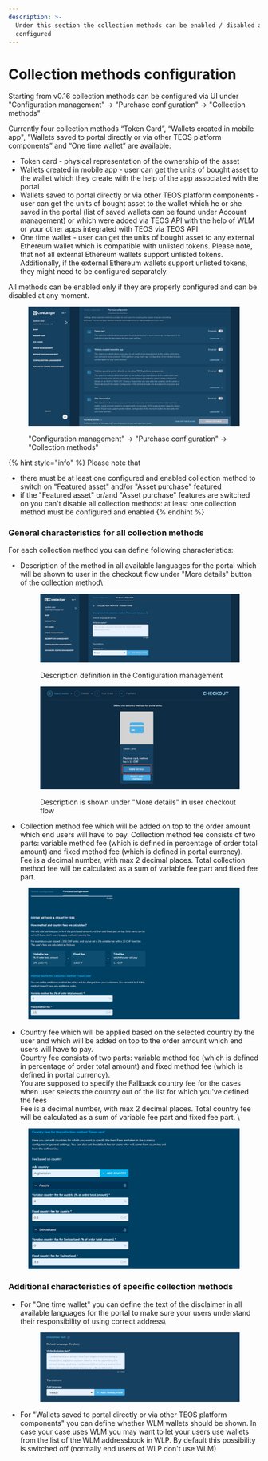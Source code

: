 ```yaml
---
description: >-
  Under this section the collection methods can be enabled / disabled and
  configured
---
```


# Collection methods configuration

Starting from v0.16 collection methods can be configured via UI under "Configuration management" -> "Purchase configuration" -> "Collection methods"

Currently four collection methods “Token Card”, “Wallets created in mobile app", "Wallets saved to portal directly or via other TEOS platform components” and “One time wallet” are available:

* Token card - physical representation of the ownership of the asset
* Wallets created in mobile app - user can get the units of bought asset to the wallet which they create with the help of the app associated with the portal
* Wallets saved to portal directly or via other TEOS platform components - user can get the units of bought asset to the wallet which he or she saved in the portal (list of saved wallets can be found under Account management) or which were added via TEOS API with the help of WLM or your other apps integrated with TEOS via TEOS API
* One time wallet - user can get the units of bought asset to any external Ethereum wallet which is compatible with unlisted tokens. Please note, that not all external Ethereum wallets support unlisted tokens. Additionally, if the external Ethereum wallets support unlisted tokens, they might need to be configured separately.&#x20;

All methods can be enabled only if they are properly configured and can be disabled at any moment.

<figure><img src="../../../../.gitbook/assets/image (22).png" alt=""><figcaption><p> "Configuration management" -> "Purchase configuration" -> "Collection methods"</p></figcaption></figure>

{% hint style="info" %}
Please note that

* there must be at least one configured and enabled collection method to switch on  "Featured asset" and/or "Asset purchase" featured
* if the "Featured asset" or/and "Asset purchase" features are switched on you can't disable all collection methods: at least one collection method must be configured and enabled
{% endhint %}

### General characteristics for all collection methods

For each collection method you can define following characteristics:

*   Description of the method in all available languages for the portal which will be shown to user in the checkout flow under "More details" button of the collection method\


    <div>

    <figure><img src="../../../../.gitbook/assets/image (23).png" alt=""><figcaption><p>Description definition in the Configuration management</p></figcaption></figure>

     

    <figure><img src="../../../../.gitbook/assets/image (29).png" alt=""><figcaption><p>Description is shown under "More details" in user checkout flow</p></figcaption></figure>

    </div>
* Collection method fee which will be added on top to the order amount which end users will have to pay. Collection method fee consists of two parts: variable method fee (which is defined in percentage of order total amount) and fixed method fee (which is defined in portal currency). \
  Fee is a decimal number, with max 2 decimal places. Total collection method fee will be calculated as a sum of variable fee part and fixed fee part.&#x20;

<figure><img src="../../../../.gitbook/assets/image (52).png" alt=""><figcaption></figcaption></figure>

* Country fee which will be applied based on the selected country by the user and which will be added on top to the order amount which end users will have to pay. \
  Country fee consists of two parts: variable method fee (which is defined in percentage of order total amount) and fixed method fee (which is defined in portal currency).\
  You are supposed to specify the Fallback country fee for the cases when user selects the country out of the list for which you've defined the fees\
  Fee is a decimal number, with max 2 decimal places. Total country fee will be calculated as a sum of variable fee part and fixed fee part. \


<figure><img src="../../../../.gitbook/assets/image (53).png" alt=""><figcaption></figcaption></figure>

### Additional characteristics of specific collection methods

*   For "One time wallet" you can define the text of the disclaimer in all available languages for the portal to make sure your users understand their responsibility of using correct address\


    <figure><img src="../../../../.gitbook/assets/image (25).png" alt=""><figcaption></figcaption></figure>
* For "Wallets saved to portal directly or via other TEOS platform components" you can define whether WLM wallets should be shown. In case your case uses WLM you may want to let your users use wallets from the list of the WLM addressbook in WLP. By default this possibility is switched off (normally end users of WLP don't use WLM)
